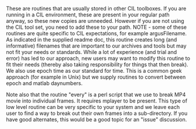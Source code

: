 These are routines that are usually stored in other CIL toolboxes.  If you are running in a CIL environment, these are present in your regular path anyway, so these new copies are unneeded.  However if you are not using the CIL tool set, you need to add these to your path.  NOTE - some of these routines are quite specific to CIL expectations, for example argusFilename.  As indicated in the supplied readme doc, this routine creates long (and informative) filenames that are important to our archives and tools but may not fit your needs or standards.  While a lot of experience (and trial and error) has led to our approach, new users may want to modify this routine to fit their needs (thereby also taking responsibility for things that then break).  We also use epoch time as our standard for time.  This is a common geek approach (for example in Unix) but we supply routines to convert between epoch and matlab daynumbers.

Note also that the routine "every" is a perl script that we use to break MP4 movie into individual frames.  It requires mplayer to be present.  This type of low level routine can be very specific to your system and we leave each user to find a way to break out their own frames into a sub-directory.  If you have good alternates, this would be a good topic for an "issue" discussion.
